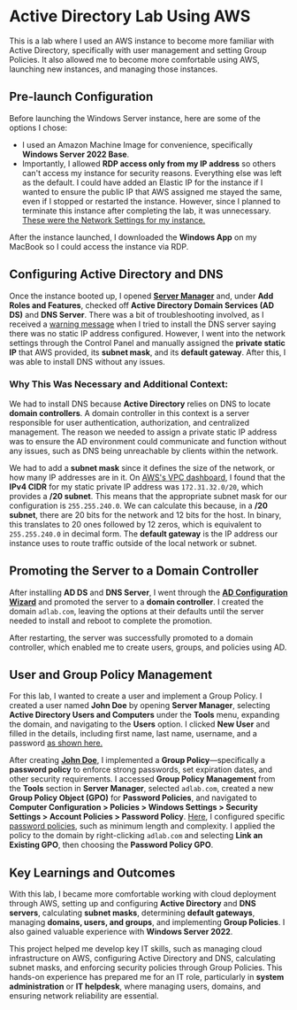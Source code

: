 # Active Directory Lab Using AWS

This is a lab where I used an AWS instance to become more familiar with Active Directory, specifically with user management and setting Group Policies. It also allowed me to become more comfortable using AWS, launching new instances, and managing those instances.

## Pre-launch Configuration
Before launching the Windows Server instance, here are some of the options I chose:

- I used an Amazon Machine Image for convenience, specifically **Windows Server 2022 Base**.
- Importantly, I allowed **RDP access only from my IP address** so others can't access my instance for security reasons. Everything else was left as the default. I could have added an Elastic IP for the instance if I wanted to ensure the public IP that AWS assigned me stayed the same, even if I stopped or restarted the instance. However, since I planned to terminate this instance after completing the lab, it was unnecessary. [These were the Network Settings for my instance.](imgs/InstanceSetup.png)

After the instance launched, I downloaded the **Windows App** on my MacBook so I could access the instance via RDP.

## Configuring Active Directory and DNS
Once the instance booted up, I opened [**Server Manager**](imgs/ServerManagerWizard.png) and, under **Add Roles and Features**, checked off **Active Directory Domain Services (AD DS)** and **DNS Server**. There was a bit of troubleshooting involved, as I received a [warning message](imgs/DNSError.png) when I tried to install the DNS server saying there was no static IP address configured. However, I went into the network settings through the Control Panel and manually assigned the **private static IP** that AWS provided, its **subnet mask**, and its **default gateway**. After this, I was able to install DNS without any issues.

### Why This Was Necessary and Additional Context:
We had to install DNS because **Active Directory** relies on DNS to locate **domain controllers**. A domain controller in this context is a server responsible for user authentication, authorization, and centralized management. The reason we needed to assign a private static IP address was to ensure the AD environment could communicate and function without any issues, such as DNS being unreachable by clients within the network.

We had to add a **subnet mask** since it defines the size of the network, or how many IP addresses are in it. On [AWS's VPC dashboard](imgs/IPv4CIDR.png), I found that the **IPv4 CIDR** for my static private IP address was `172.31.32.0/20`, which provides a **/20 subnet**. This means that the appropriate subnet mask for our configuration is `255.255.240.0`. We can calculate this because, in a **/20 subnet**, there are 20 bits for the network and 12 bits for the host. In binary, this translates to 20 ones followed by 12 zeros, which is equivalent to `255.255.240.0` in decimal form. The **default gateway** is the IP address our instance uses to route traffic outside of the local network or subnet.

## Promoting the Server to a Domain Controller
After installing **AD DS** and **DNS Server**, I went through the [**AD Configuration Wizard**](imgs/ADDSInstallationWizard) and promoted the server to a **domain controller**. I created the domain `adlab.com`, leaving the options at their defaults until the server needed to install and reboot to complete the promotion.

After restarting, the server was successfully promoted to a domain controller, which enabled me to create users, groups, and policies using AD.

## User and Group Policy Management
For this lab, I wanted to create a user and implement a Group Policy. I created a user named **John Doe** by opening **Server Manager**, selecting **Active Directory Users and Computers** under the **Tools** menu, expanding the domain, and navigating to the **Users** option. I clicked **New User** and filled in the details, including first name, last name, username, and a password [as shown here.](imgs/NewUser.png)

After creating [**John Doe**](imgs/JohnDoeAdded.png), I implemented a **Group Policy**—specifically a **password policy** to enforce strong passwords, set expiration dates, and other security requirements. I accessed **Group Policy Management** from the **Tools** section in **Server Manager**, selected `adlab.com`, created a new **Group Policy Object (GPO)** for **Password Policies**, and navigated to **Computer Configuration > Policies > Windows Settings > Security Settings > Account Policies > Password Policy**. [Here](imgs/GroupPolicyManagementEditor), I configured specific [password policies](imgs/PasswordPolicies), such as minimum length and complexity. I applied the policy to the domain by right-clicking `adlab.com` and selecting **Link an Existing GPO**, then choosing the **Password Policy GPO**.

## Key Learnings and Outcomes
With this lab, I became more comfortable working with cloud deployment through AWS, setting up and configuring **Active Directory** and **DNS servers**, calculating **subnet masks**, determining **default gateways**, managing **domains, users, and groups**, and implementing **Group Policies**. I also gained valuable experience with **Windows Server 2022**.

This project helped me develop key IT skills, such as managing cloud infrastructure on AWS, configuring Active Directory and DNS, calculating subnet masks, and enforcing security policies through Group Policies. This hands-on experience has prepared me for an IT role, particularly in **system administration** or **IT helpdesk**, where managing users, domains, and ensuring network reliability are essential.
